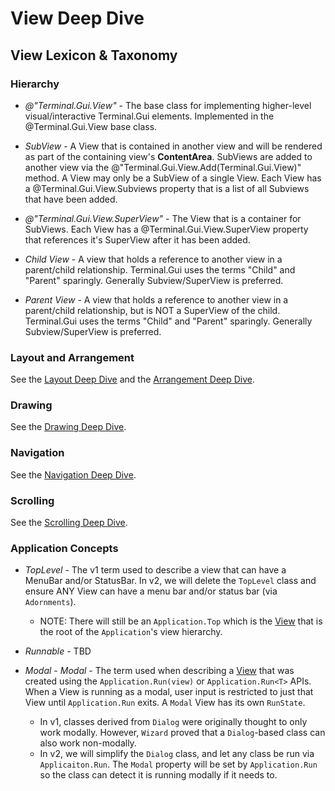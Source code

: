 # View Deep Dive

## View Lexicon & Taxonomy

### Hierarchy

  * *@"Terminal.Gui.View"* - The base class for implementing higher-level visual/interactive Terminal.Gui elements. Implemented in the @Terminal.Gui.View base class.
  
  * *SubView* - A View that is contained in another view and will be rendered as part of the containing view's **ContentArea**. SubViews are added to another view via the @"Terminal.Gui.View.Add(Terminal.Gui.View)" method. A View may only be a SubView of a single View. Each View has a @Terminal.Gui.View.Subviews property that is a list of all Subviews that have been added.
  
  * *@"Terminal.Gui.View.SuperView"* - The View that is a container for SubViews. Each View has a @Terminal.Gui.View.SuperView property that references it's SuperView after it has been added.
  
  * *Child View* - A view that holds a reference to another view in a parent/child relationship. Terminal.Gui uses the terms "Child" and "Parent" sparingly. Generally Subview/SuperView is preferred.
  
  * *Parent View* - A view that holds a reference to another view in a parent/child relationship, but is NOT a SuperView of the child. Terminal.Gui uses the terms "Child" and "Parent" sparingly. Generally Subview/SuperView is preferred.
  
### Layout and Arrangement

See the [Layout Deep Dive](layout.md) and the [Arrangement Deep Dive](arrangement.md).

### Drawing

See the [Drawing Deep Dive](drawing.md).

### Navigation

See the [Navigation Deep Dive](navigation.md).

### Scrolling

See the [Scrolling Deep Dive](scrolling.md).


### Application Concepts 

  * *TopLevel* - The v1 term used to describe a view that can have a MenuBar and/or StatusBar. In v2, we will delete the `TopLevel` class and ensure ANY View can have a menu bar and/or status bar (via `Adornments`).
    * NOTE: There will still be an `Application.Top` which is the [View](~/api/Terminal.Gui.View.yml) that is the root of the `Application`'s view hierarchy.

  * *Runnable* - TBD

  * *Modal* - *Modal* - The term used when describing a [View](~/api/Terminal.Gui.View.yml) that was created using the `Application.Run(view)` or `Application.Run<T>` APIs. When a View is running as a modal, user input is restricted to just that View until `Application.Run` exits. A `Modal` View has its own `RunState`. 
    * In v1, classes derived from `Dialog` were originally thought to only work modally. However, `Wizard` proved that a `Dialog`-based class can also work non-modally. 
    * In v2, we will simplify the `Dialog` class, and let any class be run via `Applicaiton.Run`. The `Modal` property will be set by `Application.Run` so the class can detect it is running modally if it needs to. 

